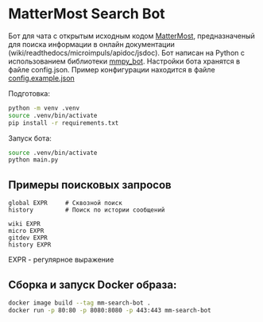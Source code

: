 # MatterMost Search Bot
Бот для чата с открытым исходным кодом [MatterMost](https://docs.mattermost.com), предназначеный
для поиска информации в онлайн документации (wiki/readthedocs/microimpuls/apidoc/jsdoc).
Бот написан на Python c использованием библиотеки [mmpy_bot](https://mmpy-bot.readthedocs.io/en/latest/).
Настройки бота хранятся в файле config.json.
Пример конфигурации находится в файле [config.example.json](https://github.com/Damiryh/mm-search-bot/blob/master/config.example.json)

Подготовка:
```bash
python -m venv .venv
source .venv/bin/activate
pip install -r requirements.txt
```

Запуск бота:
```bash
source .venv/bin/activate
python main.py
```

## Примеры поисковых запросов
```
global EXPR     # Сквозной поиск
history         # Поиск по истории сообщений

wiki EXPR
micro EXPR
gitdev EXPR
history EXPR
```

EXPR - регулярное выражение

## Сборка и запуск Docker образа:
```bash
docker image build --tag mm-search-bot .
docker run -p 80:80 -p 8080:8080 -p 443:443 mm-search-bot
```
